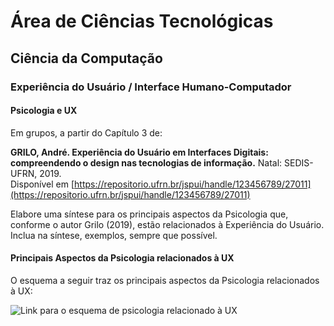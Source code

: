 # Área de Ciências Tecnológicas
## Ciência da Computação

### Experiência do Usuário / Interface Humano-Computador

#### Psicologia e UX

Em grupos, a partir do Capítulo 3 de:

**GRILO, André. Experiência do Usuário em Interfaces Digitais: compreendendo o design nas tecnologias de informação.** Natal: SEDIS-UFRN, 2019.  
Disponível em [https://repositorio.ufrn.br/jspui/handle/123456789/27011](https://repositorio.ufrn.br/jspui/handle/123456789/27011)

Elabore uma síntese para os principais aspectos da Psicologia que, conforme o autor Grilo (2019), estão relacionados à Experiência do Usuário. Inclua na síntese, exemplos, sempre que possível.

#### Principais Aspectos da Psicologia relacionados à UX

O esquema a seguir traz os principais aspectos da Psicologia relacionados à UX:

![Link para o esquema de psicologia relacionado à UX](https://repositorio.ufrn.br/jspui/handle/123456789/27011)
